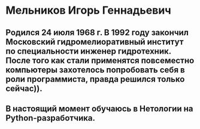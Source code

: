 # Мельников Игорь Геннадьевич

## Родился 24 июля 1968 г. В 1992 году закончил Московский гидромелиоративный институт по специальности инженер гидротехник. После того как стали применятся повсеместно компьютеры захотелось попробовать себя в роли программиста, правда решился только сейчас)).
## В настоящий момент обучаюсь в Нетологии на Python-разработчика.
 